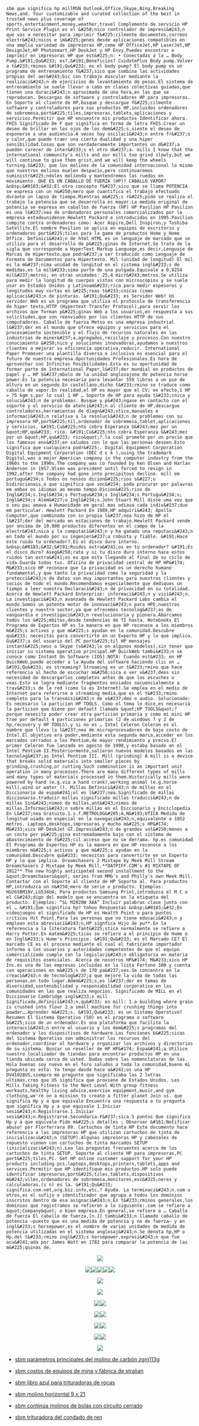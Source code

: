 
```
sbm que significa hp millMSN Outlook,Office,Skype,Bing,Breaking News,and. Your customizable and curated collection of the best in trusted news plus coverage of sports,entertainment,money,weather,travel Complemento de servicio HP Print Service Plugin es el &#250;nico controlador de impresi&#243;n que vas a necesitar para imprimir f&#225;cilmente documentos,correos electr&#243;nicos e im&#225;genes desde aplicaciones compatibles en una amplia variedad de impresoras HP,como HP OfficeJet,HP LaserJet,HP DesignJet,HP Photosmart,HP DeskJet y HP Envy.Puedes encontrar e imprimir en impresoras HP que est&#225;n: • Conectadas a la … Body Pump,&#191;Qu&#233; es?,&#191;Beneficios? CuidatePlus Body pump.Volver a t&#233;rminos &#191;Qu&#233; es el body pump? El body pump es un programa de entrenamiento f&#237;sico que combina las actividades propias del aer&#243;bic con trabajo muscular mediante la realizaci&#243;n de ejercicios de levantamiento de pesas.El sistema de entrenamiento se suele llevar a cabo en clases colectivas guiadas,que tienen una duraci&#243;n aproximada de una hora,en las que se reproducen. Descargas de software y controladores HP para impresoras. En Soporte al cliente de HP,busque y descargue f&#225;cilmente software y controladores para sus productos HP,incluidos ordenadores de sobremesa,port&#225;tiles,impresoras,tablets,aplicaciones y servicios.Permitir que HP encuentre mis productos Identificar ahora. FHIS Significado De F que significa en forma de letra FHIS.Crear un deseo de brillar en los ojos de los dem&#225;s,siente el deseo de exponerse a una audiencia.A veces hay oscilaci&#243;n entre fr&#237;o y calor,que puede traer una cierta dualidad y una hiper sensibilidad.Cosas que son verdaderamente importantes un d&#237;a pueden carecer de inter&#233;s el otro d&#237;a. mills I know that the international community's mills and our mills too grind slowly,but we will continue to give them grist,and we will keep the wheels turning.S&#233; que los molinos de la comunidad internacional lo mismo que nuestros molinos muelen despacio,pero continuaremos suministr&#225;ndoles molienda y mantendremos las ruedas en movimiento. QUE ES UN CABALLO DE FUERZA (HP)? CABALLO VAPOR? &nbsp;&#0183;&#32;El otro concepto f&#237;sico que se llama POTENCIA se expresa con un n&#250;mero que cuantifica el trabajo efectuado durante un lapso de tiempo.Mientras m&#225;s r&#225;pido se realiza el trabajo la potencia que se desarrolla es mayor.La medida original de potencia se expresa en caballos de fuerza (HP) HP Pavilion HP Pavilion es una l&#237;nea de ordenadores personales comercializados por la empresa estadounidense Hewlett Packard e introducidas en 1995.Pavilion compite contra ordenadores como: Acer Aspire,Dell Inspiron,y Toshiba Satellite.El nombre Pavilion se aplica en equipos de escritorio y ordenadores port&#225;tiles para la gama de productos Home y Home Office. Definici&#243;n de html HTML es un lenguaje de marcado que se utiliza para el desarrollo de p&#225;ginas de Internet.Se trata de la sigla que corresponde a HyperText Markup Language,es decir,Lenguaje de Marcas de Hipertexto,que podr&#237;a ser traducido como Lenguaje de Formato de Documentos para Hipertexto. Mil (unidad de longitud) El mil es la m&#237;nima unidad de longitud en el sistema ingl&#233;s de medidas,es la mil&#233;sima parte de una pulgada.Equivale a 0,0254 mil&#237;metros; en otras unidades: 25,4 micr&#243;metros.Se utiliza para medir la longitud de cuerpos vistos con microscopios y se suele usar en Estados Unidos y Latinoam&#233;rica para medir espesores y longitudes muy cortas en &#225;reas t&#233;cnicas (como aplicaci&#243;n de pinturas. &#191;Qu&#233; es Servidor Web? Un servidor Web es un programa que utiliza el protocolo de transferencia de hiper texto,HTTP (Hypertext Transfer Protocol),para servir los archivos que forman p&#225;ginas Web a los usuarios,en respuesta a sus solicitudes,que son reenviados por los clientes HTTP de sus computadoras. Caballo de fuerza Metso es una empresa industrial l&#237;der en el mundo que ofrece equipos y servicios para el procesamiento sostenible y el flujo de recursos naturales en las industrias de miner&#237;a,agregados,reciclaje y procesos.Con nuestro conocimiento &#250;nico y soluciones innovadoras,ayudamos a nuestros clientes a mejorar su eficiencia operativa,reducir. International Paper Promover una plantilla diversa e inclusiva es esencial para el futuro de nuestra empresa.Oportunidades Profesionales.Es hora de aprovechar sus Infinitas Posibilidades.Esta es su oportunidad de formar parte de International Paper,l&#237;der mundial en productos de papel y … HP S&#237;mbolo de la unidad anglosajona de potencia horse power.Es la potencia necesaria para levantar 550 libras a un pie de altura en un segundo.En castellano,dicho t&#233;rmino se traduce como caballo de vapor.En realidad,el HP es mayor que el CV; en efecto,1 HP = 75 kgm s,por lo cual 1 HP … Soporte de HP para ayuda t&#233;cnica y soluci&#243;n de problemas. Busque y p&#243;ngase en contacto con el soporte y el servicio de atenci&#243;n al cliente de HP,descargue controladores,herramientas de diagn&#243;stico,manuales e informaci&#243;n relativa a la resoluci&#243;n de problemas con su impresora HP,port&#225;til,ordenador de sobremesa,tablet,aplicaciones y servicios. &#191;Cu&#225;nto cobra Esperanza G&#243;mez por un &quot;HP,qu&#233; rico. &#191;Cu&#225;nto cobra Esperanza G&#243;mez por un &quot;HP,qu&#233; rico&quot;?.la cual promete por un precio que los famosos env&#237;en saludos con lo que las personas deseen.Esto significa que cualquiera podr&#225;. Digital Equipment Corporation Digital Equipment Corporation (DEC d ɛ k ),using the trademark Digital,was a major American company in the computer industry from the 1960s to the 1990s.The company was co founded by Ken Olsen and Harlan Anderson in 1957.Olsen was president until forced to resign in 1992,after the company had gone into precipitous decline. mill em portugu&#234;s Todos os nossos dicion&#225;rios s&#227;o bidirecionais,o que significa que voc&#234; pode procurar por palavras em ambos os idiomas ao mesmo tempo.Dicion&#225;rios de Ingl&#234;s.Ingl&#234;s Portugu&#234;s Ingl&#234;s Portugu&#234;s; Ingl&#234;s Alem&#227;o Ingl&#234;s.John Stuart Mill disse uma vez que o seu pai amava a Humanidade em geral mas odiava cada indiv&#237;duo em particular. Hewlett Packard En 1989,HP adquiri&#243; Apollo Computer,que combinada con su propia l&#237;nea hizo de HP el l&#237;der del mercado en estaciones de trabajo.Hewlett Packard vende por encima de 10.000 productos diferentes en el campo de la electr&#243;nica y la computaci&#243;n y ha ganado una reputaci&#243;n en todo el mundo por su ingenier&#237;a robusta y fiable. &#191;Hace este ruido tu ordenador?.Es el disco duro interno. &nbsp;&#0183;&#32;&#191;Ruidos extra&#241;os en tu ordenador? &#191;Es el disco duro? Aseg&#250;rate y si tu disco duro interno hace estos ruidos tan extra&#241;os es que esta llegando al final de su ciclo de vida.Guarda todas tus. Oficina de privacidad central de HP HP&#174; M&#233;xico HP reconoce que la privacidad es un derecho humano fundamental,y que tanto la privacidad como la seguridad y la protecci&#243;n de datos son muy importantes para nuestros clientes y socios de todo el mundo.Recomendamos especialmente que dediques un tiempo a leer nuestra Declaraci&#243;n de privacidad en su totalidad. Acerca de Hewlett Packard Enterprise: informaci&#243;n y visi&#243;n. La investigaci&#243;n avanzada de Hewlett Packard Labs cambia el mundo.Somos un potente motor de innovaci&#243;n para HPE,nuestros clientes y nuestro sector,ya que ofrecemos tecnolog&#237;as de vanguardia e investigaci&#243;n revolucionaria y pionera.Abarcamos todos los &#225;mbitos,desde tendencias de TI hasta. Notebooks El Programa de Expertos HP es la manera en que HP reconoce a los miembros m&#225;s activos y que m&#225;s ayudan en la comunidad.Descubre qu&#233; necesitas para convertirte en un Experto HP y lo que implica. Gu&#237;a del usuario del PC port&#225;til HP mensajes instant&#225;neos o Skype (s&#243;lo en algunos modelos),sin tener que iniciar su sistema operativo principal.HP QuickWeb tambi&#233;n se conoce como Instant On Software (IOS).NOTA: Cuando est&#233; en HP QuickWeb,puede acceder a la Ayuda del software haciendo clic en … &#191;Qu&#233; es streaming? Streaming es un t&#233;rmino que hace referencia al hecho de escuchar m&#250;sica o ver v&#237;deos sin necesidad de descargarlos completos antes de que los escuches o veas.Esto se logra mediante fragmentos enviados secuencialmente a trav&#233;s de la red (como lo es Internet).Se emplea en el medio de Internet para referirse a streaming media,que es el t&#233;rmino completo para la transmisi&#243;n de v&#237;deo o audio. Solucionado: Es necesario la particion HP TOOLS. Como el tema lo dice,es necesaria la particion que biene por default llamada &quot;HP TOOLS&quot;? porque nesesito poder crear otra particion primaria y como mi mini HP trae por default 4 particiones primarias (2 de windows 7 y 2 de hp,recovery y HP TOOLS),y si no es … Intel Celeron Celeron es el nombre que lleva la l&#237;nea de microprocesadores de bajo costo de Intel.El objetivo era poder,mediante esta segunda marca,acceder en los mercados cerrados a los Pentium,de mayor rendimiento y precio.El primer Celeron fue lanzado en agosto de 1998,y estaba basado en el Intel Pentium II.Posteriormente,salieron nuevos modelos basados en las tecnolog&#237;as Intel Pentium III. Mill (grinding) A mill is a device that breaks solid materials into smaller pieces by grinding,crushing,or cutting.Such comminution is an important unit operation in many processes.There are many different types of mills and many types of materials processed in them.Historically mills were powered by hand (e.g.via a hand crank),working animal (e.g.horse mill),wind or water (). Millas Definici&#243;n de millas en el Diccionario de espa&#241;ol en l&#237;nea.Significado de millas diccionario.traducir millas significado millas traducci&#243;n de millas Sin&#243;nimos de millas,ant&#243;nimos de millas.Informaci&#243;n sobre millas en el Diccionario y Enciclopedia En L&#237;nea Gratuito.1.s.f.METROLOG&#205;A,N&#193;UTICA Medida de longitud usada en especial en la navegaci&#243;n,equivalente a 1852 metros. Laptops,desktops,impresoras y mucho m&#225;s HP&#174; M&#233;xico HP DeskJet GT.Impresi&#243;n de grandes vol&#250;menes a un costo por p&#225;gina extremadamente bajo con el sistema de abastecimiento de f&#225;cil acceso que no se derrama. hp.es comunidad El Programa de Expertos HP es la manera en que HP reconoce a los miembros m&#225;s activos y que m&#225;s ayudan en la comunidad.Descubre qu&#233; necesitas para convertirte en un Experto HP y lo que implica. Dreamchasers 2 Mixtape by Meek Mill Stream Dreamchasers 2 Mixtape by Meek Mill.**DATPIFF.COM's #1 MIXTAPE OF 2012** The new highly anticipated second installment to the &quot;Dreamchasers&quot; series from MMG's and Philly's own Meek Mill. Contactar con el Soporte al cliente de HP Soporte al. Para productos HP,introduzca un n&#250;mero de serie o producto. Ejemplos: HU265BM18V,LG534UA; Para productos Samsung Print,introduzca el M C o el C&#243;digo del modelo que se encuentra en la etiqueta del producto. Ejemplos: “SL M2020W XAA” Incluir palabras clave junto con el … &#191;Que significa hp? Yahoo Respuestas &nbsp;&#0183;&#32;En videojuegos el significado de HP es Health Point o para puntos criticos Hit Point.Para las personas que no tiene educaci&#243;n y emplean esta abreviaci&#243;n,HP signfica Hijo de pu**.En la referencia a la literatura fant&#225;stica normalmente se refiere a Harry Potter.En matem&#225;ticas se refiere a el principio de Hume o en Ingl&#233;s Hume's Principie. &#191;Qu&#233; es el Marcado CE? El marcado CE es el proceso mediante el cual el fabricante importador informa a los usuarios y autoridades competentes de que el equipo comercializado cumple con la legislaci&#243;n obligatoria en materia de requisitos esenciales. Acerca de nosotros HP&#174; M&#233;xico HP Inc.es una de las empresas incluidas en la lista Fortune 100 y cuenta con operaciones en m&#225;s de 170 pa&#237;ses.Se concentra en la creaci&#243;n de tecnolog&#237;a que mejore la vida de todas las personas,en todo lugar.Adem&#225;s,es l&#237;der en temas de diversidad,sostenibilidad y responsabilidad corporativa en las comunidades en las que realiza negocios. Significado de MILL en el Diccionario Cambridge ingl&#233;s mill Significado,definici&#243;n,qu&#233; es mill: 1.a building where grain is crushed into flour 2.a small machine for crushing things into powder….Aprender m&#225;s. &#191;Qu&#233; es un Sistema Operativo? Resumen El Sistema Operativo (SO) es el programa o software b&#225;sico de un ordenador.Es una plataforma que facilita la interacci&#243;n entre el usuario y los dem&#225;s programas del ordenador y los dispositivos de hardware.Las funciones b&#225;sicas del Sistema Operativo son administrar los recursos del ordenador,coordinar el hardware y organizar los archivos y directorios de su sistema. Buscar un reseller de HP HP&#174; Espa&#241;a Utilice nuestro localizador de tiendas para encontrar productos HP en una tienda ubicada cerca de usted. Dudas sobre las nomenclaturas de las. Hola buenas soy nuevo en el foro saludos a toda la comunidad,bueno mi pregunta es esta: Yo tengo desde hace a&#241;os una HP DV41028US,siempre me pregunte que significaba las 2 letras ultimas,creo que US significa que proviene de Estados Unidos. Les Mills Taking Fitness to the Next Level With group fitness workouts,healthy living advice,exercise equipment,music,and gym clothing,we're on a mission to create a fitter planet Join us. que significa Hp y a que equivale Encuentra una respuesta a tu pregunta que significa Hp y a que equivale 1.Iniciar sesi&#243;n.Registrarse.1.Iniciar sesi&#243;n.Registrarse.Secundaria.F&#237;sica.5 puntos Que significa Hp y a que equivale Pide m&#225;s detalles ; Observar &#161;Notificar abuso! por Florferrara 09. Cartuchos de tinta HP Este documento hace referencia a las impresoras HP que utilizan cartuchos de tinta de inicializaci&#243;n (SETUP).Algunas impresoras HP y cabezales de repuesto vienen con cartuchos de tinta marcados SETUP (inicializaci&#243;n).Lea las preguntas frecuentes acerca de los cartuchos de tinta SETUP. Soporte al cliente HP para impresoras,PC port&#225;tiles,PC. Get HP online customer support for your HP products including pcs,laptops,desktops,printers,tablets,apps and services.Permitir que HP identifique mis productos.HP solo puede identificar impresoras,port&#225;tiles,tablets,dispositivos m&#243;viles,ordenadores de sobremesa,monitores,esc&#225;neres y calculadoras.(s n) es la. &#191;Qu&#233; significa.com.net,org.biz.info,etc.? Ayuda. La terminaci&#243;n.com u otros,es el sufijo o identificador que agrupa a todos los dominios inscritos dentro de esa asignaci&#243;n.En t&#233;rminos generales,los dominios que registramos se refieren a lo siguiente:.com se refiere a &quot;Company&quot; o bien empresa.En general,se refiere a … Caballo de fuerza El caballo de fuerza,[n.1] tambi&#233;n llamado caballo de potencia —puesto que es una medida de potencia y no de fuerza— y en ingl&#233;s horsepower,es el nombre de varias unidades de medida de potencia utilizadas en el sistema anglosaj&#243;n.Se denota hp,HP o Hp,del t&#233;rmino ingl&#233;s horsepower,expresi&#243;n que fue acu&#241;ada por James Watt en 1782 para comparar la potencia de las m&#225;quinas de. 
```

<div align="center">

<a href="https://es-crusher.shibang-china.com/github&k=sbm+que+significa+hp+mill"><img src="https://static.shibang-china.com/es/crusher/logo.jpg"></a>

<a href="https://es-crusher.shibang-china.com/github&k=sbm+que+significa+hp+mill"><img src="https://static.shibang-china.com/es/crusher/index.jpg"></a><a href="https://es-crusher.shibang-china.com/material.htmlgithub&k=sbm+que+significa+hp+mill"><img src="https://static.shibang-china.com/es/crusher/material.jpg"></a><a href="https://es-crusher.shibang-china.com/application.htmlgithub&k=sbm+que+significa+hp+mill"><img src="https://static.shibang-china.com/es/crusher/application.jpg"></a><a href="https://es-crusher.shibang-china.com/aboutus.htmlgithub&k=sbm+que+significa+hp+mill"><img src="https://static.shibang-china.com/es/crusher/aboutus.jpg"></a><a href="https://es-crusher.shibang-china.com/contact.htmlgithub&k=sbm+que+significa+hp+mill"><img src="https://static.shibang-china.com/es/crusher/contact.jpg"></a>

<a href="https://es-crusher.shibang-china.com/github&k=sbm+que+significa+hp+mill"><img src="https://static.shibang-china.com/es/crusher/banner.jpg"></a>

<a href="https://swt.shibang-china.com/github&k=sbm+que+significa+hp+mill"><img src="https://static.shibang-china.com/es/crusher/text.jpg"></a>

<a href="https://swt.shibang-china.com/github&k=sbm+que+significa+hp+mill"><img src="https://static.shibang-china.com/es/crusher/chat.jpg"></a><a href="https://es-crusher.shibang-china.com/contact.htmlgithub&k=sbm+que+significa+hp+mill"><img src="https://static.shibang-china.com/es/crusher/message.jpg"></a>

<a href="https://es-crusher.shibang-china.com/products/pe.htmlgithub&k=sbm+que+significa+hp+mill"><img src="https://static.shibang-china.com/es/crusher/pe.jpg"></a><a href="https://es-crusher.shibang-china.com/products/pf.htmlgithub&k=sbm+que+significa+hp+mill"><img src="https://static.shibang-china.com/es/crusher/pf.jpg"></a>

<a href="https://es-crusher.shibang-china.com/products/hpt.htmlgithub&k=sbm+que+significa+hp+mill"><img src="https://static.shibang-china.com/es/crusher/hpt.jpg"></a><a href="https://es-crusher.shibang-china.com/products/vsi.htmlgithub&k=sbm+que+significa+hp+mill"><img src="https://static.shibang-china.com/es/crusher/vsi.jpg"></a>

<a href="https://es-crusher.shibang-china.com/products/klv.htmlgithub&k=sbm+que+significa+hp+mill"><img src="https://static.shibang-china.com/es/crusher/klv.jpg"></a><a href="https://es-crusher.shibang-china.com/products/portable.htmlgithub&k=sbm+que+significa+hp+mill"><img src="https://static.shibang-china.com/es/crusher/portable.jpg"></a>

<a href="https://swt.shibang-china.com/github&k=sbm+que+significa+hp+mill"><img src="https://static.shibang-china.com/es/crusher/case.jpg"></a>

</div>


* [sbm parámetros principales del molino de carbón zgm113g](sbm%20par%C3%A1metros%20principales%20del%20molino%20de%20carb%C3%B3n%20zgm113g.md)

* [sbm costos de equipos de mina y fábrica de stralian](sbm%20costos%20de%20equipos%20de%20mina%20y%20f%C3%A1brica%20de%20stralian.md)

* [sbm libro azul para trituradoras de rocas](sbm%20libro%20azul%20para%20trituradoras%20de%20rocas.md)

* [sbm molino horizontal 9 x 21](sbm%20molino%20horizontal%209%20x%2021.md)

* [sbm continúa molinos de bolas con circuito cerrado](sbm%20contin%C3%BAa%20molinos%20de%20bolas%20con%20circuito%20cerrado.md)

* [sbm trituradora del condado de ren](sbm%20trituradora%20del%20condado%20de%20ren.md)